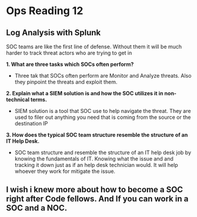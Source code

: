 # Ops Reading 12
## Log Analysis with Splunk
SOC teams are like the first line of defense. Without them it will be much harder to track threat actors who are trying to get in 

**1. What are three tasks which SOCs often perform?**
- Three tak that SOCs often perform are Monitor and Analyze threats. Also they pinpoint the threats and exploit them.


**2. Explain what a SIEM solution is and how the SOC utilizes it in non-technical terms.**
- SIEM solution is a tool that SOC use to help navigate the threat. They are used to filer out anything you need that is coming from the source or the destination IP

**3. How does the typical SOC team structure resemble the structure of an IT Help Desk.**
- SOC team structure and resemble the structure of an IT help desk job by knowing the fundamentals of IT. Knowing what the issue and and tracking it down just as if an help desk technician would. It will help whoever they work for mitigate the issue.

## I wish i knew more about how to become a SOC right after Code fellows. And If you can work in a SOC and a NOC.
